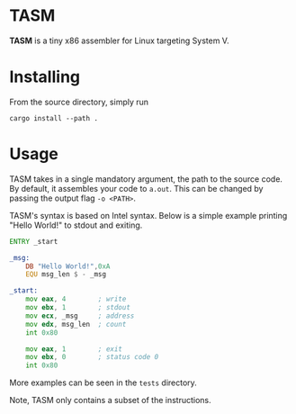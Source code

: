 # TASM 

**TASM** is a tiny x86 assembler for Linux targeting System V.

# Installing

From the source directory, simply run
```
cargo install --path .
```

# Usage

TASM takes in a single mandatory argument, the path to the source code.
By default, it assembles your code to `a.out`.
This can be changed by passing the output flag `-o <PATH>`.

TASM's syntax is based on Intel syntax.
Below is a simple example printing "Hello World!" to stdout and exiting.

```asm
ENTRY _start

_msg: 
    DB "Hello World!",0xA
    EQU msg_len $ - _msg

_start:
    mov eax, 4        ; write
    mov ebx, 1        ; stdout
    mov ecx, _msg     ; address
    mov edx, msg_len  ; count  
    int 0x80

    mov eax, 1        ; exit
    mov ebx, 0        ; status code 0
    int 0x80
```

More examples can be seen in the `tests` directory.

Note, TASM only contains a subset of the instructions.
